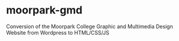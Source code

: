 # moorpark-gmd
Conversion of the Moorpark College Graphic and Multimedia Design Website from Wordpress to HTML/CSS/JS
